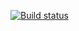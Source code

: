[![Build status](https://ci.appveyor.com/api/projects/status/nb43np0i9floi2x1?svg=true)](https://ci.appveyor.com/project/ArturN10/carddeliveryorderformtest)
